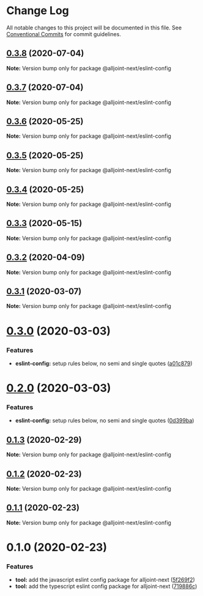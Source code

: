 # Change Log

All notable changes to this project will be documented in this file.
See [Conventional Commits](https://conventionalcommits.org) for commit guidelines.

## [0.3.8](https://github.com/AllJointTW/AllJointNext/compare/@alljoint-next/eslint-config@0.3.7...@alljoint-next/eslint-config@0.3.8) (2020-07-04)

**Note:** Version bump only for package @alljoint-next/eslint-config

## [0.3.7](https://github.com/AllJointTW/AllJointNext/compare/@alljoint-next/eslint-config@0.3.6...@alljoint-next/eslint-config@0.3.7) (2020-07-04)

**Note:** Version bump only for package @alljoint-next/eslint-config

## [0.3.6](https://github.com/AllJointTW/AllJointNext/compare/@alljoint-next/eslint-config@0.3.5...@alljoint-next/eslint-config@0.3.6) (2020-05-25)

**Note:** Version bump only for package @alljoint-next/eslint-config

## [0.3.5](https://github.com/AllJointTW/AllJointNext/compare/@alljoint-next/eslint-config@0.3.4...@alljoint-next/eslint-config@0.3.5) (2020-05-25)

**Note:** Version bump only for package @alljoint-next/eslint-config

## [0.3.4](https://github.com/AllJointTW/AllJointNext/compare/@alljoint-next/eslint-config@0.3.3...@alljoint-next/eslint-config@0.3.4) (2020-05-25)

**Note:** Version bump only for package @alljoint-next/eslint-config

## [0.3.3](https://github.com/AllJointTW/AllJointNext/compare/@alljoint-next/eslint-config@0.3.2...@alljoint-next/eslint-config@0.3.3) (2020-05-15)

**Note:** Version bump only for package @alljoint-next/eslint-config

## [0.3.2](https://github.com/AllJointTW/AllJointNext/compare/@alljoint-next/eslint-config@0.3.1...@alljoint-next/eslint-config@0.3.2) (2020-04-09)

**Note:** Version bump only for package @alljoint-next/eslint-config

## [0.3.1](https://github.com/AllJointTW/AllJointNext/compare/@alljoint-next/eslint-config@0.3.0...@alljoint-next/eslint-config@0.3.1) (2020-03-07)

**Note:** Version bump only for package @alljoint-next/eslint-config

# [0.3.0](https://github.com/AllJointTW/AllJointNext/compare/@alljoint-next/eslint-config@0.2.0...@alljoint-next/eslint-config@0.3.0) (2020-03-03)

### Features

- **eslint-config:** setup rules below, no semi and single quotes ([a01c879](https://github.com/AllJointTW/AllJointNext/commit/a01c8793680c79b6361dbcde6766cc61cb89cf84))

# [0.2.0](https://github.com/AllJointTW/AllJointNext/compare/@alljoint-next/eslint-config@0.1.3...@alljoint-next/eslint-config@0.2.0) (2020-03-03)

### Features

- **eslint-config:** setup rules below, no semi and single quotes ([0d399ba](https://github.com/AllJointTW/AllJointNext/commit/0d399ba43d2a258b6c674c7cf279cb3a8a3adc38))

## [0.1.3](https://github.com/AllJointTW/AllJointNext/compare/@alljoint-next/eslint-config@0.1.2...@alljoint-next/eslint-config@0.1.3) (2020-02-29)

**Note:** Version bump only for package @alljoint-next/eslint-config

## [0.1.2](https://github.com/AllJointTW/AllJointNext/compare/@alljoint-next/eslint-config@0.1.1...@alljoint-next/eslint-config@0.1.2) (2020-02-23)

**Note:** Version bump only for package @alljoint-next/eslint-config

## [0.1.1](https://github.com/AllJointTW/AllJointNext/compare/@alljoint-next/eslint-config@0.1.0...@alljoint-next/eslint-config@0.1.1) (2020-02-23)

**Note:** Version bump only for package @alljoint-next/eslint-config

# 0.1.0 (2020-02-23)

### Features

- **tool:** add the javascript eslint config package for alljoint-next ([5f269f2](https://github.com/AllJointTW/AllJointNext/commit/5f269f2d152c5aab2aefc083dacbe24b4dbf55af))
- **tool:** add the typescript eslint config package for alljoint-next ([719886c](https://github.com/AllJointTW/AllJointNext/commit/719886c80fc2a864bac0308a7793d617f53b27bc))
